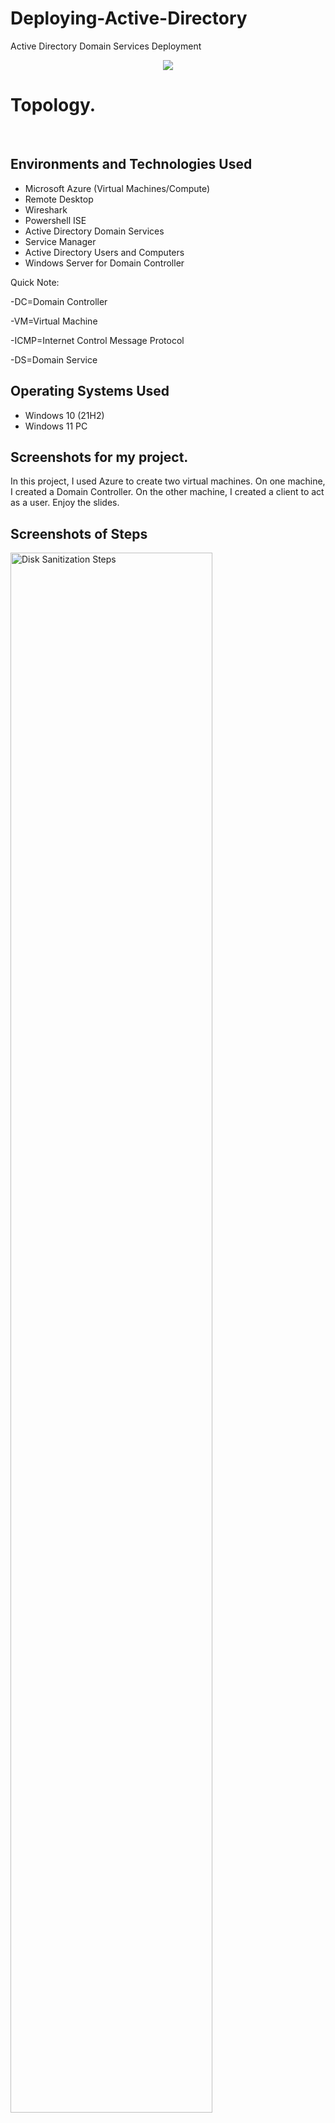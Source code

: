 # Deploying-Active-Directory
Active Directory Domain Services Deployment


<p align="center">
<img src="https://user-images.githubusercontent.com/126700220/226635953-574a772b-a2d4-4f68-8c49-cb06d0d6b3e7.png"/>
</p>

<h1>Topology.</h1>
<br />


<h2>Environments and Technologies Used</h2>

- Microsoft Azure (Virtual Machines/Compute)
- Remote Desktop
- Wireshark
- Powershell ISE
- Active Directory Domain Services
- Service Manager
- Active Directory Users and Computers
- Windows Server for Domain Controller

Quick Note: 

-DC=Domain Controller

-VM=Virtual Machine

-ICMP=Internet Control Message Protocol

-DS=Domain Service


<h2>Operating Systems Used </h2>

- Windows 10</b> (21H2)
- Windows 11 PC

<h2>Screenshots for my project.</h2>
In this project, I used Azure to create two virtual machines. 
On one machine, I created a Domain Controller. On the other machine, I created a client to act as a user.
Enjoy the slides.

<h2>Screenshots of Steps</h2>

<p>
<img src="https://user-images.githubusercontent.com/126700220/226637964-7f469d2f-d6b5-4f13-8ae7-c7ba588e5325.png" width="80%" alt="Disk Sanitization Steps"/>
</p>
Created a resource group. Note the name of the Resource Group. 
<p>
</p>
<br />

<p>
<img src="https://user-images.githubusercontent.com/126700220/226638313-6fe46d8a-1e41-4766-a978-31b6b8e1377e.png" width="80%" alt="Disk Sanitization Steps"/>
</p>
Created a Domain Controller virtual machine. Used the Windows Server feature.
<p>
</p>
<br />

<p>
<img src="https://user-images.githubusercontent.com/126700220/226638644-70f9ed19-c260-4887-a4bd-7c4b9170e95c.png" width="80%" alt="Disk Sanitization Steps"/>
</p>
Created client virtual machine.
<p>
</p>
<br />

<p>
<img src="https://user-images.githubusercontent.com/126700220/226639070-3f71be4d-91f6-4dd9-8746-24b505c08b18.png" width="80%" alt="Disk Sanitization Steps"/>
</p>
Changed the Domain Controller's IP address to static.  
<p>
</p>
<br />

<p>
<img src="https://user-images.githubusercontent.com/126700220/226639541-0c3b908a-500f-45bf-a6ce-aa03a1cbed55.png" width="80%" alt="Disk Sanitization Steps"/>
</p>
I verified connectivity between the DC and the client via Network Watcher Topology. Check out my other lab tutorial on Topology. 
<p>
</p>
<br />

<p>
<img src="https://user-images.githubusercontent.com/126700220/226640076-ee6b8106-f910-4c90-a474-2dade7856b34.png" width="80%" alt="Disk Sanitization Steps"/>
</p>
Remoted into the client VM. I did this to test the ICMP (Internet Control Message Protocol) to the DC (Domain Controller).
<p>
</p>
<br />

Thank you for looking at my work.
